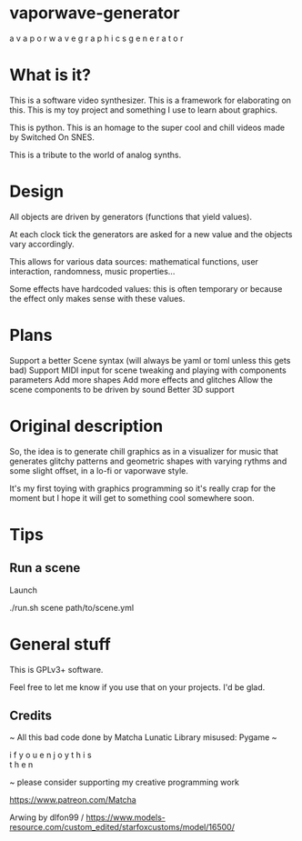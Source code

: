 # vaporwave-generator
a    v a p o r w a v e    g r a p h i c s            g e n e r a t o r 

# What is it?

This is a software video synthesizer.
This is a framework for elaborating on this.
This is my toy project and something I use to learn about graphics.

This is python.
This is an homage to the super cool and chill videos made by Switched On SNES.

This is a tribute to the world of analog synths.

# Design

All objects are driven by generators (functions that yield values).

At each clock tick the generators are asked for a new value and the objects
vary accordingly.

This allows for various data sources: mathematical functions, user interaction,
randomness, music properties...

Some effects have hardcoded values: this is often temporary or because the
effect only makes sense with these values.

# Plans

Support a better Scene syntax (will always be yaml or toml unless this gets bad)
Support MIDI input for scene tweaking and playing with components parameters
Add more shapes
Add more effects and glitches
Allow the scene components to be driven by sound
Better 3D support

# Original description

So, the idea is to generate chill graphics as in a visualizer for music that
generates glitchy patterns and geometric shapes with varying rythms and some
slight offset, in a lo-fi or vaporwave style.

It's my first toying with graphics programming so it's really crap for the
moment but I hope it will get to something cool somewhere soon.

# Tips
## Run a scene

Launch

./run.sh scene path/to/scene.yml



# General stuff

This is GPLv3+ software.

Feel free to let me know if you use that on your projects. I'd be glad.

## Credits

~ All this bad code done by Matcha Lunatic
Library misused: Pygame ~

i f   y o u  e n j o y    t h i s      
    t h e n

~ please consider supporting my creative programming work

https://www.patreon.com/Matcha

Arwing by dlfon99 / https://www.models-resource.com/custom_edited/starfoxcustoms/model/16500/

